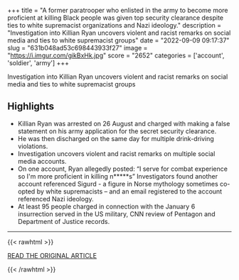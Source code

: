 +++
title = "A former paratrooper who enlisted in the army to become more proficient at killing Black people was given top security clearance despite ties to white supremacist organizations and Nazi ideology."
description = "Investigation into Killian Ryan uncovers violent and racist remarks on social media and ties to white supremacist groups"
date = "2022-09-09 09:17:37"
slug = "631b048ad53c698443933f27"
image = "https://i.imgur.com/gikBxHk.jpg"
score = "2652"
categories = ['account', 'soldier', 'army']
+++

Investigation into Killian Ryan uncovers violent and racist remarks on social media and ties to white supremacist groups

## Highlights

- Killian Ryan was arrested on 26 August and charged with making a false statement on his army application for the secret security clearance.
- He was then discharged on the same day for multiple drink-driving violations.
- Investigation uncovers violent and racist remarks on multiple social media accounts.
- On one account, Ryan allegedly posted: “I serve for combat experience so I'm more proficient in killing n*****s” Investigators found another account referenced Sigurd - a figure in Norse mythology sometimes co-opted by white supremacists – and an email registered to the account referenced Nazi ideology.
- At least 95 people charged in connection with the January 6 insurrection served in the US military, CNN review of Pentagon and Department of Justice records.

---

{{< rawhtml >}}
  <p class="article-category">
    <a target="_blank" href="https://www.theguardian.com/us-news/2022/sep/08/us-military-killian-ryan-racism-social-media">READ THE ORIGINAL ARTICLE</a>
  </p>
{{< /rawhtml >}}
